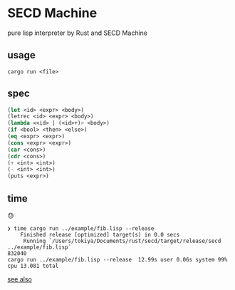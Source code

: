 # SECD Machine
pure lisp interpreter by Rust and SECD Machine

## usage
```
cargo run <file>
```

## spec
```lisp
(let <id> <expr> <body>)
(letrec <id> <expr> <body>)
(lambda <<id> | (<id>+)> <body>)
(if <bool> <then> <else>)
(eq <expr> <expr>)
(cons <expr> <expr>)
(car <cons>)
(cdr <cons>)
(+ <int> <int>)
(- <int> <int>)
(puts <expr>)
```

## time
😓

```
❯ time cargo run ../example/fib.lisp --release
    Finished release [optimized] target(s) in 0.0 secs
     Running `/Users/tokiya/Documents/rust/secd/target/release/secd ../example/fib.lisp`
832040
cargo run ../example/fib.lisp --release  12.99s user 0.06s system 99% cpu 13.081 total
```

[see also](https://github.com/KeenS/secd-rs/tree/non-cloning)
